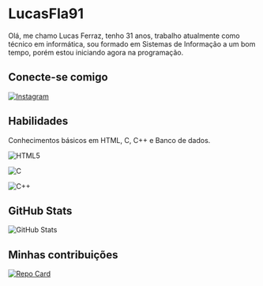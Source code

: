 # LucasFla91
Olá, me chamo Lucas Ferraz, tenho 31 anos, trabalho atualmente como técnico em informática, sou formado em Sistemas de Informação a um bom tempo, porém estou iniciando agora na programação.

## Conecte-se comigo
[![Instagram](https://img.shields.io/badge/Instagram-000?style=for-the-badge&logo=instagram)](https://www.instagram.com/lf_fla91/)


## Habilidades
Conhecimentos básicos em HTML, C, C++ e Banco de dados.

![HTML5](https://img.shields.io/badge/HTML5-000?style=for-the-badge&logo=html5)

![C](https://img.shields.io/badge/C-000?style=for-the-badge&logo=c)

![C++](https://img.shields.io/badge/C%2B%2B-000?style=for-the-badge&logo=c%2B%2B&logoColor=00599C)


## GitHub Stats 

![GitHub Stats](https://github-readme-stats.vercel.app/api?username=LucasFla91&theme=transparent&bg_color=000&border_color=30A3DC&show_icons=true&icon_color=30A3DC&title_color=E94D5F&text_color=FFF)

## Minhas contribuições

[![Repo Card](https://github-readme-stats.vercel.app/api/pin/?username=LucasFla91&repo=dio-lab-open-source&bg_color=000&border_color=30A3DC&show_icons=true&icon_color=30A3DC&title_color=E94D5F&text_color=FFF)](https://github.com/LucasFla91/dio-lab-open-source)

